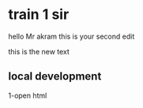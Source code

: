 # train 1 sir
hello Mr akram this is your second edit



this is the new text



## local development


1-open html